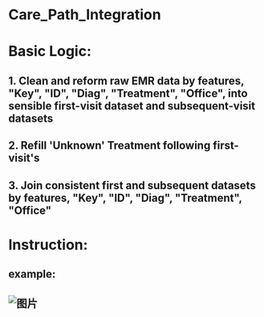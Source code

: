 # Care_Path_Integration

# Basic Logic:
## 1. Clean and reform raw EMR data by features, "Key", "ID", "Diag", "Treatment", "Office", into sensible first-visit dataset and subsequent-visit datasets 
## 2. Refill 'Unknown' Treatment following first-visit's
## 3. Join consistent first and subsequent datasets by features, "Key", "ID", "Diag", "Treatment", "Office"

# Instruction:
## example:
## ![图片](https://user-images.githubusercontent.com/68275662/111121829-1f3ca480-85a8-11eb-915f-8043f51206f0.png)
